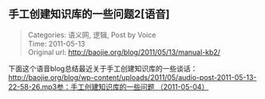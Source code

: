 手工创建知识库的一些问题2[语音]
---
    
> Categories: 语义网, 逻辑, Post by Voice  
> Time: 2011-05-13  
> Original url: <http://baojie.org/blog/2011/05/13/manual-kb2/>
    
下面这个语音blog总结最近关于手工创建知识库的一些谈话：  http://baojie.org/blog/wp-content/uploads/2011/05/audio-post-2011-05-13-22-58-26.mp3参：手工创建知识库的一些问题 （2011-05-04）     
    